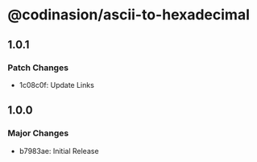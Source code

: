 # @codinasion/ascii-to-hexadecimal

## 1.0.1

### Patch Changes

- 1c08c0f: Update Links

## 1.0.0

### Major Changes

- b7983ae: Initial Release
